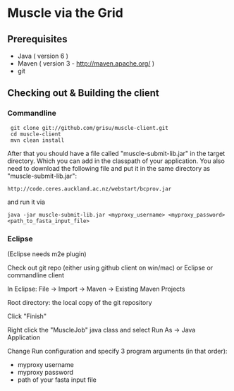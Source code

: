 Muscle via the Grid
===============

Prerequisites
--------------------

 * Java ( version 6 )
 * Maven ( version 3 - http://maven.apache.org/ )
 * git
 
Checking out &  Building the client
 ------------------------------------------------
 
### Commandline
 
	 git clone git://github.com/grisu/muscle-client.git
     cd muscle-client
     mvn clean install
	 
After that you should have a file called "muscle-submit-lib.jar" in the target directory. Which you can add in the classpath of your application. You also need to download the following file and put it in the same directory as "muscle-submit-lib.jar":

    http://code.ceres.auckland.ac.nz/webstart/bcprov.jar
	
and run it via

    java -jar muscle-submit-lib.jar <myproxy_username> <myproxy_password> <path_to_fasta_input_file>
	 
### Eclipse

(Eclipse needs m2e plugin)

Check out git repo (either using github client on win/mac) or Eclipse or commandline client

In Eclipse: File -> Import -> Maven -> Existing Maven Projects

Root directory: the local copy of the git repository

Click "Finish"

Right click the "MuscleJob" java class and select Run As -> Java Application

Change Run configuration and specify 3 program arguments (in that order):

 * myproxy username
 * myproxy password
 * path of your fasta input file



